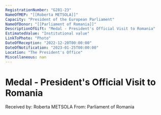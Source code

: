 ```yaml
---
RegistrationNumber: "G281-23"
NameOfMEP: "[[Roberta METSOLA]]"
Capacity: "President of the European Parliament"
NameOfDonor: "[[Parliament of Romania]]"
DescriptionOfGift: "Medal - President's Official Visit to Romania"
EstimatedValue: "Institutional value"
LinkToPhoto: "Photo"
DateOfReception: "2022-12-20T00:00:00"
DateOfNotification: "2023-01-25T00:00:00"
Location: "The President's Office"
Miscellaneous: nan
---
```


# Medal - President's Official Visit to Romania

Received by: Roberta METSOLA
From: Parliament of Romania
